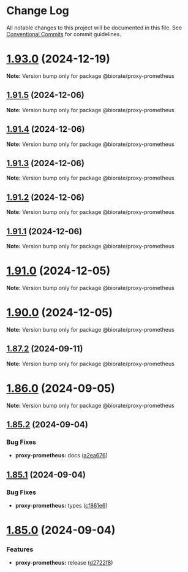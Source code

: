 # Change Log

All notable changes to this project will be documented in this file.
See [Conventional Commits](https://conventionalcommits.org) for commit guidelines.

# [1.93.0](https://github.com/biorate/core/compare/v1.92.0...v1.93.0) (2024-12-19)

**Note:** Version bump only for package @biorate/proxy-prometheus

## [1.91.5](https://github.com/biorate/core/compare/v1.91.4...v1.91.5) (2024-12-06)

**Note:** Version bump only for package @biorate/proxy-prometheus

## [1.91.4](https://github.com/biorate/core/compare/v1.91.3...v1.91.4) (2024-12-06)

**Note:** Version bump only for package @biorate/proxy-prometheus

## [1.91.3](https://github.com/biorate/core/compare/v1.91.2...v1.91.3) (2024-12-06)

**Note:** Version bump only for package @biorate/proxy-prometheus

## [1.91.2](https://github.com/biorate/core/compare/v1.91.1...v1.91.2) (2024-12-06)

**Note:** Version bump only for package @biorate/proxy-prometheus

## [1.91.1](https://github.com/biorate/core/compare/v1.91.0...v1.91.1) (2024-12-06)

**Note:** Version bump only for package @biorate/proxy-prometheus

# [1.91.0](https://github.com/biorate/core/compare/v1.90.0...v1.91.0) (2024-12-05)

**Note:** Version bump only for package @biorate/proxy-prometheus

# [1.90.0](https://github.com/biorate/core/compare/v1.89.0...v1.90.0) (2024-12-05)

**Note:** Version bump only for package @biorate/proxy-prometheus

## [1.87.2](https://github.com/biorate/core/compare/v1.87.1...v1.87.2) (2024-09-11)

**Note:** Version bump only for package @biorate/proxy-prometheus

# [1.86.0](https://github.com/biorate/core/compare/v1.85.2...v1.86.0) (2024-09-05)

**Note:** Version bump only for package @biorate/proxy-prometheus

## [1.85.2](https://github.com/biorate/core/compare/v1.85.1...v1.85.2) (2024-09-04)

### Bug Fixes

- **proxy-prometheus:** docs ([a2ea676](https://github.com/biorate/core/commit/a2ea67685dca69d2873fe880d6ae9ce63e7caf45))

## [1.85.1](https://github.com/biorate/core/compare/v1.85.0...v1.85.1) (2024-09-04)

### Bug Fixes

- **proxy-prometheus:** types ([cf861e6](https://github.com/biorate/core/commit/cf861e6a0b04eaf2c9c837916dd52efcc4e981f2))

# [1.85.0](https://github.com/biorate/core/compare/v1.84.1...v1.85.0) (2024-09-04)

### Features

- **proxy-prometheus:** release ([d2722f8](https://github.com/biorate/core/commit/d2722f871a57ce2985998ec3288df70abf7ae748))
